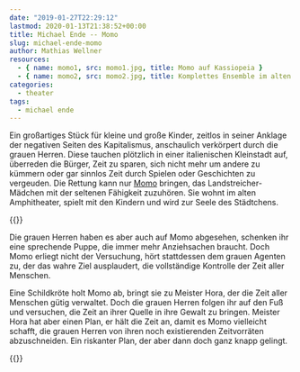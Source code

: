 ```yaml
---
date: "2019-01-27T22:29:12"
lastmod: 2020-01-13T21:38:52+00:00
title: Michael Ende -- Momo
slug: michael-ende-momo
author: Mathias Wellner
resources:
  - { name: momo1, src: momo1.jpg, title: Momo auf Kassiopeia }
  - { name: momo2, src: momo2.jpg, title: Komplettes Ensemble im alten Amphitheater }
categories:
  - theater
tags:
  - michael ende
---
```

Ein großartiges Stück für kleine und große Kinder, zeitlos in seiner Anklage der negativen Seiten des Kapitalismus, anschaulich verkörpert durch die grauen Herren. Diese tauchen plötzlich in einer italienischen Kleinstadt auf, überreden die Bürger, Zeit zu sparen, sich nicht mehr um andere zu kümmern oder gar sinnlos Zeit durch Spielen oder Geschichten zu vergeuden. Die Rettung kann nur [Momo](https://de.wikipedia.org/wiki/Momo_(Roman)) bringen, das Landstreicher-Mädchen mit der seltenen Fähigkeit zuzuhören. Sie wohnt im alten Amphitheater, spielt mit den Kindern und wird zur Seele des Städtchens. 
<!--more-->

{{<responsive-image name="momo1">}}

Die grauen Herren haben es aber auch auf Momo abgesehen, schenken ihr eine sprechende Puppe, die immer mehr Anziehsachen braucht. Doch Momo erliegt nicht der Versuchung, hört stattdessen dem grauen Agenten zu, der das wahre Ziel ausplaudert, die vollständige Kontrolle der Zeit aller Menschen. 

Eine Schildkröte holt Momo ab, bringt sie zu Meister Hora, der die Zeit aller Menschen gütig verwaltet. Doch die grauen Herren folgen ihr auf den Fuß und versuchen, die Zeit an ihrer Quelle in ihre Gewalt zu bringen. Meister Hora hat aber einen Plan, er hält die Zeit an, damit es Momo vielleicht schafft, die grauen Herren von ihren noch existierenden Zeitvorräten abzuschneiden. Ein riskanter Plan, der aber dann doch ganz knapp gelingt. 

{{<responsive-image name="momo2">}}
